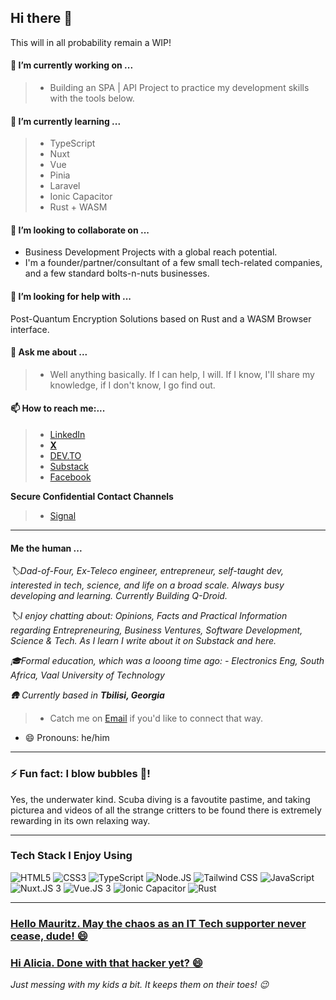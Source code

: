 <!-- @format -->

## Hi there 👋

This will in all probability remain a WIP!

#### 🔭 I’m currently working on ...

> - Building an SPA | API Project to practice my development skills with the tools below.

#### 🌱 I’m currently learning ...

> - TypeScript
> - Nuxt
> - Vue
> - Pinia
> - Laravel
> - Ionic Capacitor
> - Rust + WASM

#### 👯 I’m looking to collaborate on ...

- Business Development Projects with a global reach potential.
- I'm a founder/partner/consultant of a few small tech-related companies, and a few standard bolts-n-nuts businesses.

#### 🤔 I’m looking for help with ...

Post-Quantum Encryption Solutions based on Rust and a WASM Browser interface.

#### 💬 Ask me about ...

> - Well anything basically. If I can help, I will. If I know, I'll share my knowledge, if I don't know, I go find out.

#### 📫 How to reach me:...

> - [LinkedIn](https://www.linkedin.com/in/andre-du-plessis-992a0329)
> - **[ X ](https://x.com/AndreDuP_ADPC)**
> - [DEV.TO](https://dev.to/andre_adpc)
> - [Substack](https://andreduplessis.substack.com/)
> - [Facebook](https://www.facebook.com/RedDragonX5)

**Secure Confidential Contact Channels**
> - [Signal](https:\\github.com\www\Andre-ADPC\Andre-ADPC\Assets\SVG_Files\Andre-Signal-QRC.png)
---

#### Me the human ...

_🏷️Dad-of-Four, Ex-Teleco engineer, entrepreneur, self-taught dev, interested in tech, science, and life on a broad scale. Always busy developing and learning. Currently Building Q-Droid._

_🏷️I enjoy chatting about: Opinions, Facts and Practical Information regarding Entrepreneuring, Business Ventures, Software Development, Science & Tech. As I learn I write about it on Substack and here._

_🎓Formal education, which was a looong time ago: - Electronics Eng, South Africa, Vaal University of Technology_

_🛖 Currently based in **Tbilisi, Georgia**_

> - Catch me on [Email](mailto:andre.du.plessis@adpc-llc.com) if you'd like to connect that way.

- 😄 Pronouns: he/him

---

### ⚡ Fun fact: I blow bubbles 🫧!

Yes, the underwater kind. Scuba diving is a favoutite pastime, and taking picturea and videos of all the strange critters to be found there is extremely rewarding in its own relaxing way.

---

### Tech Stack I Enjoy Using

<img src="https:\\github.com\www\Andre-ADPC\Andre-ADPC\Assets\SVG_Files\HTML5-01.svg" alt="HTML5" style="max-width: 100%;">
<img src="https:\\github.com\www\Andre-ADPC\Andre-ADPC\Assets\SVG_Files\CSS3-01.svg" alt="CSS3" style="max-width: 100%;">
<img src="https:\\github.com\www\Andre-ADPC\Andre-ADPC\Assets\SVG_Files\TypeScript-01.svg" alt="TypeScript" style="max-width: 100%;">
<img src="https:\\github.com\www\Andre-ADPC\Andre-ADPC\Assets\SVG_Files\Node.JS.svg" alt="Node.JS" style="max-width: 100%;">
<img src="https:\\github.com\www\Andre-ADPC\Andre-ADPC\Assets\SVG_Files\TailwindCSS.svg" alt="Tailwind CSS" style="max-width: 100%;">
<img src="https:\\github.com\www\Andre-ADPC\Andre-ADPC\Assets\SVG_Files\JavaScript.svg" alt="JavaScript" style="max-width: 100%;">
<img src="" alt="Nuxt.JS 3" style="max-width: 100%;">
<img src="" alt="Vue.JS 3" style="max-width: 100%;">
<img src="" alt="Ionic Capacitor" style="max-width: 100%;">
<img src="" alt="Rust" style="max-width: 100%;">

---

### [Hello Mauritz. May the chaos as an IT Tech supporter never cease, dude! 😄](https://www.facebook.com/mauritz.duplessis.319)
### [Hi Alicia. Done with that hacker yet? 😄](https://www.linkedin.com/in/alicia-v-1096a463/)

_Just messing with my kids a bit. It keeps them on their toes! :wink:_
